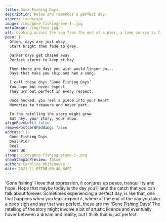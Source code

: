 ```yaml
---
title: Gone Fishing Days.
description: Relax and remember a perfect day.
aspect: landscape
image: /img/gone-fishing-one-1-.jpg
metaImage: /img/face.jpg
alt: Looking across the sea from the end of a pier, a lone person is fishing.
poem: |-
  Often, days are just okay
  Start bright then fade to grey.

  Darker days get chased away
  Perfect storms to keep at bay.

  Then there are days you wish would linger on…..
  Days that make you skip and hum a song.

  I call these days ‘Gone Fishing Days’
  You hope but never expect
  They urn out perfect in every respect.

  Once hooked, you reel a piece into your heart
  Memories to treasure and never part.

  In the retelling the story might grow
  But hey, your story, your show.
alignPoemLeft: false
removePostcardPadding: false
address: |-
  Gone Fishing Days
  Deal Pier
  Deal 
  Kent UK
stamp: /img/gone-fishing-stamp-1-.png
showStampInPreview: false
author: Caroline Whitehouse
date: 2023-11-05T08:00:46.849Z
---
```

‘Gone fishing’ I love that expression, it conjures up peace, tranquillity and hope. Hope that maybe today is the day you’ll land the catch that you can talk about forever. Sometimes experiencing a perfect day, is like that, one that happens when you least expect it, where at the end of the day you take a deep sigh and say that was perfect, these are my ‘Gone Fishing Days’ The retelling of the story might involve a bit of artistic  licence and eventually hover between a dream and reality, but I think that is just perfect.